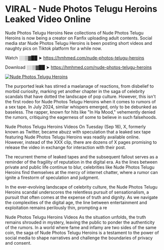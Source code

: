 # VIRAL - Nude Photos Telugu Heroins Leaked Video Online

Nude Photos Telugu Heroins New collections of Nude Photos Telugu Heroins is now being a creator on Fanfix uploading adult contents. Social media star Nude Photos Telugu Heroins is been posting short videos and naughty pics on Tiktok platform for a while now.

Watch ░░▒▓██ ➤ https://hmhmed.com/nude-photos-telugu-heroins

Download ░░▒▓██ ➤ https://hmhmed.com/nude-photos-telugu-heroins

[![Nude Photos Telugu Heroins](https://i.imgur.com/dJHk4Zq.gif)](https://hmhmed.com/nude-photos-telugu-heroins)

The purported leak has stirred a maelanage of reactions, from disbelief to morbid curiosity, marking yet another chapter in the saga of celebrity scandals that have dotted the landscape of pop culture. However, this isn't the first rodeo for Nude Photos Telugu Heroins when it comes to rumors of a sex tape. In July 2024, similar whispers emerged, only to be debunked as baseless. The rapper, known for hits like "In Ha Mood," vehemently denied the rumors, critiquing the eagerness of some to believe in such falsehoods.

Nude Photos Telugu Heroins Videos
On Tuesday (Sep 16), X, formerly known as Twitter, became abuzz with speculation that a leaked sex tape featuring Nude Photos Telugu Heroins was readily available online. However, instead of the XXX clip, there are dozens of X pages promising to release the video in exchange for interaction with their post.

The recurrent theme of leaked tapes and the subsequent fallout serves as a reminder of the fragility of reputation in the digital era. As the lines between private and public life continue to blur, celebrities like Nude Photos Telugu Heroins find themselves at the mercy of internet chatter, where a rumor can ignite a firestorm of speculation and judgment.

In the ever-evolving landscape of celebrity culture, the Nude Photos Telugu Heroins scandal underscores the relentless pursuit of sensationalism, a pursuit that often comes at the expense of truth and dignity. As we navigate the complexities of the digital age, the line between entertainment and exploitation remains perilously thin, prompting a re

Nude Photos Telugu Heroins Videos
As the situation unfolds, the truth remains shrouded in mystery, leaving the public to ponder the authenticity of the rumors. In a world where fame and infamy are two sides of the same coin, the saga of Nude Photos Telugu Heroins is a testament to the power of social media to shape narratives and challenge the boundaries of privacy and consent.